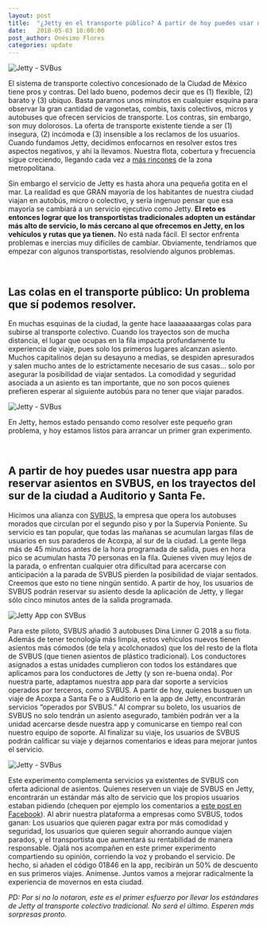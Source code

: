 ```yaml
---
layout: post
title:  "¿Jetty en el transporte público? A partir de hoy puedes usar nuestra app para reservar asientos en SVBUS."
date:   2018-05-03 10:00:00
post_author: Onésimo Flores
categories: update
---
```


![Jetty - SVBus]({{site.baseurl}}/imgs-blog/jetty-svbus.png)

El sistema de transporte colectivo concesionado de la Ciudad de México tiene pros y contras. Del lado bueno, podemos decir que es (1) flexible, (2) barato y (3) ubiquo. Basta pararnos unos minutos en cualquier esquina para observar la gran cantidad de vagonetas, combis, taxis colectivos, micros y autobuses que ofrecen servicios de transporte. Los contras, sin embargo, son muy dolorosos. La oferta de transporte existente tiende a ser (1) insegura, (2) incómoda e (3) insensible a los reclamos de los usuarios. Cuando fundamos Jetty, decidimos enfocarnos en resolver estos tres aspectos negativos, y ahí la llevamos. Nuestra flota, cobertura y frecuencia sigue creciendo, llegando cada vez a [más rincones][cobertura] de la zona metropolitana.

Sin embargo el servicio de Jetty es hasta ahora una pequeña gotita en el mar. La realidad es que GRAN mayoría de los habitantes de nuestra ciudad viajan en autobús, micro o colectivo, y sería ingenuo pensar que esa mayoría se cambiará a un servicio ejecutivo como Jetty. <b>El reto es entonces lograr que los transportistas tradicionales adopten un estándar más alto de servicio, lo más cercano al que ofrecemos en Jetty, en los vehículos y rutas que ya tienen.</b> No está nada fácil. El sector enfrenta problemas e inercias muy difíciles de cambiar. Obviamente, tendríamos que empezar con algunos transportistas, resolviendo algunos problemas.

<br>

<h2>Las colas en el transporte público: Un problema que sí podemos resolver.</h2>
En muchas esquinas de la ciudad, la gente hace laaaaaaaargas colas para subirse al transporte colectivo. Cuando los trayectos son de mucha distancia, el lugar que ocupas en la fila impacta profundamente tu experiencia de viaje, pues solo los primeros lugares alcanzan asiento. Muchos capitalinos dejan su desayuno a medias, se despiden apresurados y salen mucho antes de lo estrictamente necesario de sus casas... solo por asegurar la posibilidad de viajar sentados. La comodidad y seguridad asociada a un asiento es tan importante, que no son pocos quienes prefieren esperar al siguiente autobús para no tener que viajar parados.

![Jetty - SVBus]({{site.baseurl}}/imgs-blog/svbus-fila.jpg)

En Jetty, hemos estado pensando como resolver este pequeño gran problema, y hoy estamos listos para arrancar un primer gran experimento.

<br>

<h2>A partir de hoy puedes usar nuestra app para reservar asientos en SVBUS, en los trayectos del sur de la ciudad a Auditorio y Santa Fe.</h2>

Hicimos una alianza con [SVBUS,][svbus] la empresa que opera los autobuses morados que circulan por el segundo piso y por la Supervía Poniente. Su servicio es tan popular, que todas las mañanas se acumulan largas filas de usuarios en sus paraderos de Acoxpa, al sur de la ciudad. La gente llega más de 45 minutos antes de la hora programada de salida, pues en hora pico se acumulan hasta 70 personas en la fila. Quienes viven muy lejos de la parada, o enfrentan cualquier otra dificultad para acercarse con anticipación a la parada de SVBUS pierden la posibilidad de viajar sentados. Creemos que esto no tiene ningún sentido. A partir de hoy, los usuarios de SVBUS podrán reservar su asiento desde la aplicación de Jetty, y llegar sólo cinco minutos antes de la salida programada.

![Jetty App con SVBus]({{site.baseurl}}/imgs-blog/app-jetty-svbus.png)

Para este piloto, SVBUS añadió 3 autobuses Dina Linner G 2018 a su flota. Además de tener tecnología más limpia, estos vehículos nuevos tienen asientos más cómodos (de tela y acolchonados) que los del resto de la flota de SVBUS (que tienen asientos de plástico tradicional). Los conductores asignados a estas unidades cumplieron con todos los estándares que aplicamos para los conductores de Jetty (y son re-buena onda). Por nuestra parte, adaptamos nuestra app para dar soporte a servicios operados por terceros, como SVBUS. A partir de hoy, quienes busquen un viaje de Acoxpa a Santa Fe o a Auditorio en la app de Jetty, encontrarán servicios “operados por SVBUS.” Al comprar su boleto, los usuarios de SVBUS no solo tendrán un asiento asegurado, también podrán ver a la unidad acercarse desde nuestra app y comunicarse en tiempo real con nuestro equipo de soporte. Al finalizar su viaje, los usuarios de SVBUS podrán calificar su viaje y dejarnos comentarios e ideas para mejorar juntos el servicio.

![Jetty - SVBus]({{site.baseurl}}/imgs-blog/bus.jpg)

Este experimento complementa servicios ya existentes de SVBUS con oferta adicional de asientos. Quienes reserven un viaje de SVBUS en Jetty, encontrarán un estándar más alto de servicio que los propios usuarios estaban pidiendo (chequen por ejemplo los comentarios a [este post en Facebook][post]). Al abrir nuestra plataforma a empresas como SVBUS, todos ganan: Los usuarios que quieren pagar extra por más comodidad y seguridad, los usuarios que quieren seguir ahorrando aunque viajen parados, y el transportista que aumentará su rentabilidad de manera responsable. Ojalá nos acompañen en este primer experimento compartiendo su opinión, corriendo la voz y probando el servicio. De hecho, si añaden el código 01846 en la app, recibirán un 50% de descuento en sus primeros viajes. Anímense. Juntos vamos a mejorar radicalmente la experiencia de movernos en esta ciudad.

<i>PD: Por si no lo notaron, este es el primer esfuerzo por llevar los estándares de Jetty al transporte colectivo tradicional. No será el último. Esperen más sorpresas pronto.</i>

[cobertura]: http://www.jetty.mx/cobertura
[svbus]: https://www.facebook.com/SVBusOficial
[post]: https://www.facebook.com/SVBusOficial/posts/567873083593670